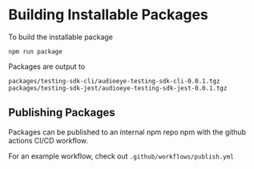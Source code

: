 # Building Installable Packages

To build the installable package

```
npm run package
```

Packages are output to

```
packages/testing-sdk-cli/audioeye-testing-sdk-cli-0.0.1.tgz
packages/testing-sdk-jest/audioeye-testing-sdk-jest-0.0.1.tgz
```

## Publishing Packages

Packages can be published to an internal npm repo npm with the github actions CI/CD workflow.

For an example workflow, check out `.github/workflows/publish.yml`
